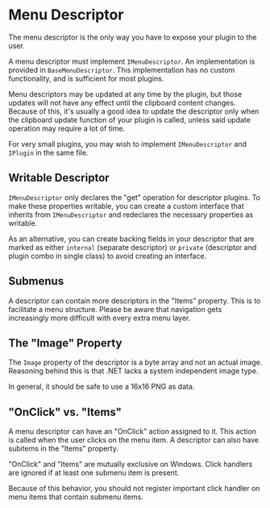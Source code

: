 # Menu Descriptor

The menu descriptor is the only way you have to expose your plugin to the user.

A menu descriptor must implement `IMenuDescriptor`. An implementation is provided in `BaseMenuDescriptor`. This implementation has no custom functionality, and is sufficient for most plugins.

Menu descriptors may be updated at any time by the plugin, but those updates will not have any effect until the clipboard content changes. Because of this, it's usually a good idea to update the descriptor only when the clipboard update function of your plugin is called, unless said update operation may require a lot of time.

For very small plugins, you may wish to implement `IMenuDescriptor` and `IPlugin` in the same file.

## Writable Descriptor

`IMenuDescriptor` only declares the "get" operation for descriptor plugins.
To make these properties writable, you can create a custom interface that inherits from `IMenuDescriptor` and redeclares the necessary properties as writable.

As an alternative, you can create backing fields in your descriptor that are marked as either `internal` (separate descriptor) or `private` (descriptor and plugin combo in single class) to avoid creating an interface.

## Submenus

A descriptor can contain more descriptors in the "Items" property. This is to facilitate a menu structure.
Please be aware that navigation gets increasingly more difficult with every extra menu layer.

## The "Image" Property

The `Image` property of the descriptor is a byte array and not an actual image. Reasoning behind this is that .NET lacks a system independent image type.

In general, it should be safe to use a 16x16 PNG as data.

## "OnClick" vs. "Items"

A menu descriptor can have an "OnClick" action assigned to it. This action is called when the user clicks on the menu item. A descriptor can also have subitems in the "Items" property.

"OnClick" and "Items" are mutually exclusive on Windows. Click handlers are ignored if at least one submenu item is present.

Because of this behavior, you should not register important click handler on menu items that contain submenu items.